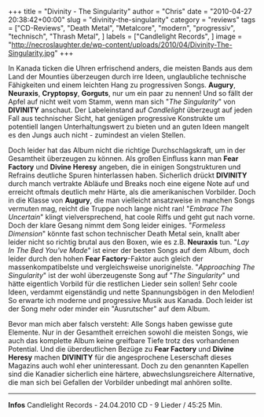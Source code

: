+++
title = "Divinity - The Singularity"
author = "Chris"
date = "2010-04-27 20:38:42+00:00"
slug = "divinity-the-singularity"
category = "reviews"
tags = ["CD-Reviews", "Death Metal", "Metalcore", "modern", "progressiv", "technisch", "Thrash Metal", ]
labels = ["Candlelight Records", ]
image = "http://necroslaughter.de/wp-content/uploads/2010/04/Divinity-The-Singularity.jpg"
+++

In Kanada ticken die Uhren erfrischend anders, die meisten Bands aus dem Land der Mounties überzeugen durch irre Ideen, unglaubliche technische Fähigkeiten und einem leichten Hang zu progressiven Songs. **Augury**, **Neuraxis**, **Cryptopsy**, **Gorguts**, nur um ein paar zu nennen!
Und so fällt der Apfel auf nicht weit vom Stamm, wenn man sich "_The Singularity_" von **DIVINITY** anschaut. Der Labeleinstand auf _Candlelight_ überzeugt auf jeden Fall aus technischer Sicht, hat genügen progressive Konstrukte um potentiell langen Unterhaltungswert zu bieten und an guten Ideen mangelt es den Jungs auch nicht - zumindest an vielen Stellen.

Doch leider hat das Album nicht die richtige Durchschlagskraft, um in der Gesamtheit überzeugen zu können. Als großen Einfluss kann man **Fear Factory** und **Divine Heresy** angeben, die in einigen Songstrukturen und Refrains deutliche Spuren hinterlassen haben. Sicherlich drückt **DIVINITY** durch manch vertrakte Abläufe und Breaks noch eine eigene Note auf und erreicht oftmals deutlich mehr Härte, als die amerikanischen Vorbilder. Doch in die Klasse von **Augury**, die man vielleicht ansatzweise in manchen Songs vermuten mag, reicht die Truppe noch lange nicht ran!
"_Embrace The Uncertain_" klingt vielversprechend, hat coole Riffs und geht gut nach vorne. Doch der klare Gesang nimmt dem Song leider einiges. "_Formeless Dimension_" könnte fast schon technischer Death Metal sein, knallt aber leider nicht so richtig brutal aus den Boxen, wie es z.B. **Neuraxis** tun. "_Lay In The Bed You've Made_" ist einer der besten Songs auf dem Album, doch leider durch den hohen **Fear Factory**-Faktor auch gleich der massenkompatibelste und vergleichsweise unoriginelste.
"_Approaching The Singularity_" ist der wohl überzeugenste Song auf "_The Singularity_" und hätte eigentlich Vorbild für die restlichen Lieder sein sollen! Sehr coole Ideen, verdammt eigenständig und nette Spannungsbögen in den Melodien! So erwarte ich moderne und progressive Musik aus Kanada. Doch leider ist der Song mehr oder minder ein "Ausrutscher" auf dem Album.

Bevor man mich aber falsch versteht: Alle Songs haben gewisse gute Elemente. Nur in der Gesamtheit erreichen sowohl die meisten Songs, wie auch das komplette Album keine greifbare Tiefe trotz des vorhandenen Potential. Und die überdeutlichen Bezüge zu **Fear Factory** und **Divine Heresy** machen **DIVINITY** für die angesprochene Leserschaft dieses Magazins auch wohl eher uninteressant. Doch zu den genannten Kapellen sind die Kanadier sicherlich eine härtere, abwechslungsreichere Alternative, die man sich bei Gefallen der Vorbilder unbedingt mal anhören sollte.





---
**Infos**
Candlelight Records - 24.04.2010
CD - 9 Lieder / 45:25 Min.
